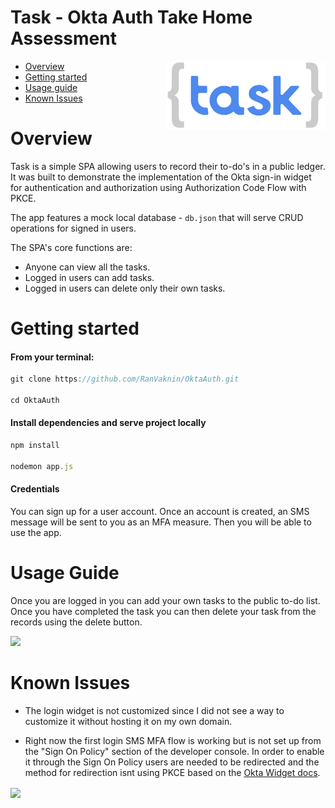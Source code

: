# Task - Okta Auth Take Home Assessment

[<img src="public/tasklogo_2.png" align="right" width="256px"/>]()

-   [Overview](#Overview)
-   [Getting started](#getting-started)
-   [Usage guide](#usage-guide)
-   [Known Issues](#known-issues)

# Overview

Task is a simple SPA allowing users to record their to-do's in a public ledger. It was built to demonstrate the implementation of the Okta sign-in widget for authentication and authorization using Authorization Code Flow with PKCE.

The app features a mock local database - `db.json` that will serve CRUD operations for signed in users.

The SPA's core functions are:

-   Anyone can view all the tasks.
-   Logged in users can add tasks.
-   Logged in users can delete only their own tasks.

# Getting started

#### From your terminal:

```javascript
git clone https://github.com/RanVaknin/OktaAuth.git

cd OktaAuth
```

#### Install dependencies and serve project locally

```javascript
npm install

nodemon app.js
```

#### Credentials

You can sign up for a user account. Once an account is created, an SMS message will be sent to you as an MFA measure. Then you will be able to use the app.

# Usage Guide

Once you are logged in you can add your own tasks to the public to-do list.
Once you have completed the task you can then delete your task from the records using the delete button.

[<img src="https://i.ibb.co/vYXGpcz/image.png" />](https://i.ibb.co/vYXGpcz/image.png)

# Known Issues

-   The login widget is not customized since I did not see a way to customize it without hosting it on my own domain.

-   Right now the first login SMS MFA flow is working but is not set up from the "Sign On Policy" section of the developer console. In order to enable it through the Sign On Policy users are needed to be redirected and the method for redirection isnt using PKCE based on the [Okta Widget docs](https://github.com/okta/okta-signin-widget#spa-application).

[<img src="https://i.ibb.co/nLYQDC0/web-development.png" width="450" align="center"/>](https://i.ibb.co/nLYQDC0/web-development.png)

